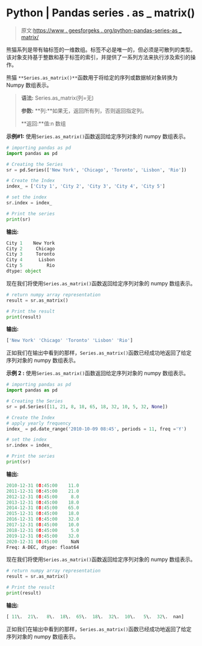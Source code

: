 # Python | Pandas series . as _ matrix()

> 原文:[https://www . geesforgeks . org/python-pandas-series-as _ matrix/](https://www.geeksforgeeks.org/python-pandas-series-as_matrix/)

熊猫系列是带有轴标签的一维数组。标签不必是唯一的，但必须是可散列的类型。该对象支持基于整数和基于标签的索引，并提供了一系列方法来执行涉及索引的操作。

熊猫 `**Series.as_matrix()**`函数用于将给定的序列或数据帧对象转换为 Numpy 数组表示。

> **语法:** Series.as_matrix(列=无)
> 
> **参数:**
> **列:**如果无，返回所有列，否则返回指定列。
> 
> **返回:**值:n 数组

**示例#1:** 使用`Series.as_matrix()`函数返回给定序列对象的 numpy 数组表示。

```py
# importing pandas as pd
import pandas as pd

# Creating the Series
sr = pd.Series(['New York', 'Chicago', 'Toronto', 'Lisbon', 'Rio'])

# Create the Index
index_ = ['City 1', 'City 2', 'City 3', 'City 4', 'City 5'] 

# set the index
sr.index = index_

# Print the series
print(sr)
```

**输出:**

```py
City 1    New York
City 2     Chicago
City 3     Toronto
City 4      Lisbon
City 5         Rio
dtype: object
```

现在我们将使用`Series.as_matrix()`函数返回给定序列对象的 numpy 数组表示。

```py
# return numpy array representation
result = sr.as_matrix()

# Print the result
print(result)
```

**输出:**

```py
['New York' 'Chicago' 'Toronto' 'Lisbon' 'Rio']

```

正如我们在输出中看到的那样，`Series.as_matrix()`函数已经成功地返回了给定序列对象的 numpy 数组表示。

**示例 2 :** 使用`Series.as_matrix()`函数返回给定序列对象的 numpy 数组表示。

```py
# importing pandas as pd
import pandas as pd

# Creating the Series
sr = pd.Series([11, 21, 8, 18, 65, 18, 32, 10, 5, 32, None])

# Create the Index
# apply yearly frequency
index_ = pd.date_range('2010-10-09 08:45', periods = 11, freq ='Y')

# set the index
sr.index = index_

# Print the series
print(sr)
```

**输出:**

```py
2010-12-31 08:45:00    11.0
2011-12-31 08:45:00    21.0
2012-12-31 08:45:00     8.0
2013-12-31 08:45:00    18.0
2014-12-31 08:45:00    65.0
2015-12-31 08:45:00    18.0
2016-12-31 08:45:00    32.0
2017-12-31 08:45:00    10.0
2018-12-31 08:45:00     5.0
2019-12-31 08:45:00    32.0
2020-12-31 08:45:00     NaN
Freq: A-DEC, dtype: float64
```

现在我们将使用`Series.as_matrix()`函数返回给定序列对象的 numpy 数组表示。

```py
# return numpy array representation
result = sr.as_matrix()

# Print the result
print(result)
```

**输出:**

```py
[ 11\.  21\.   8\.  18\.  65\.  18\.  32\.  10\.   5\.  32\.  nan]
```

正如我们在输出中看到的那样，`Series.as_matrix()`函数已经成功地返回了给定序列对象的 numpy 数组表示。